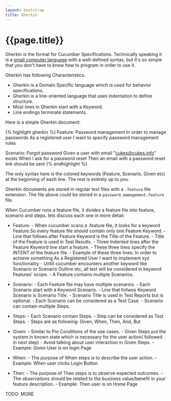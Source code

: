 ```yaml
---
layout: bootstrap
title: Gherkin
---
```

# {{page.title}}

Gherkin is the format for Cucumber Specifications. Technically speaking it is a [small computer language](http://www.martinfowler.com/bliki/BusinessReadableDSL.html) with a well-defined syntax, but
it's so simple that you don't have to know how to program in order to use it.

Gherkin has following Characteristics:
- Gherkin is a Domain Specific language which is used for behavior specifications.
- Gherkin is a line-oriented language that uses indentation to define structure.
- Most lines in Gherkin start with a Keyword.
- Line endings terminate statements.

Here is a simple Gherkin document:

{% highlight gherkin %}
Feature: Password management
  In order to manage passwords
  As a registered user
  I want to specify password management rules
  
  Scenario: Forgot password
    Given a user with email "cukes@cukes.info" exists
    When I ask for a password reset
    Then an email with a password reset link should be sent
{% endhighlight %}

The only syntax here is the colored keywords (Feature, Scenario, Given etc) at the beginning of each line. The rest is entirely up to you.

Gherkin documents are stored in regular text files with a `.feature` file extension. The file above could
be stored in a `password_mamagement.feature` file.

When Cucumber runs a feature file, it divides a feature file into feature, scenario and steps. lets discuss each one in more detail:

- Feature:
      - When cucumber scans a .feature file, it looks for a keyword Feature.So every feature file should contain only one Feature Keyword.
      - Line that follows after Feature Keyword is the Title of the Feature.
      - Title of the Feature is used in Test Results.
      - Three Indented lines after the Feature Keyword line start a feature.
      - These three lines specify the INTENT of the feature file.
      - Example of these three lines:
          In order to achieve something
          As a Registered User
          I want to implement xyz functionality
      - Untill cucumber encounters another keyword like Scenario or Scenario Outline etc, all text will be considered in keyword Features' scope.
      - A Feature contains multiple Scenarios. 

- Scenario:
      - Each Feature file may have multiple scenarios.
      - Each Scenario start with a Keyword Scenario.
      - Line that follwos Keyword Scenario is Scenario Title.
      - Scenario Title is used in Test Reports but is optional.
      - Each Scenario can be considered as a Test Case.
      - Scenario can contain multiple Steps.

- Steps:
      - Each Scenario contain Steps.
      - Step can be considered as Test Steps.
      - Steps are as following: Given, When, Then, And, But

- Given:
      - Similar to Pre Conditions of the use cases.
      - Given Steps put the system in known state which is necessary for the user action( followed in next step) 
      - Avoid talking about user interaction in Given Steps.
      - Example: Given User is on login Page

- When:
      - The purpose of When steps is to describe the user action.
      - Example: When user clicks Login Button

- Then:
      - The purpose of Then steps is to observe expected outcomes. 
      - The observations should be related to the business value/benefit in your feature description.
      - Example: Then user is on Home Page


TODO: MORE
